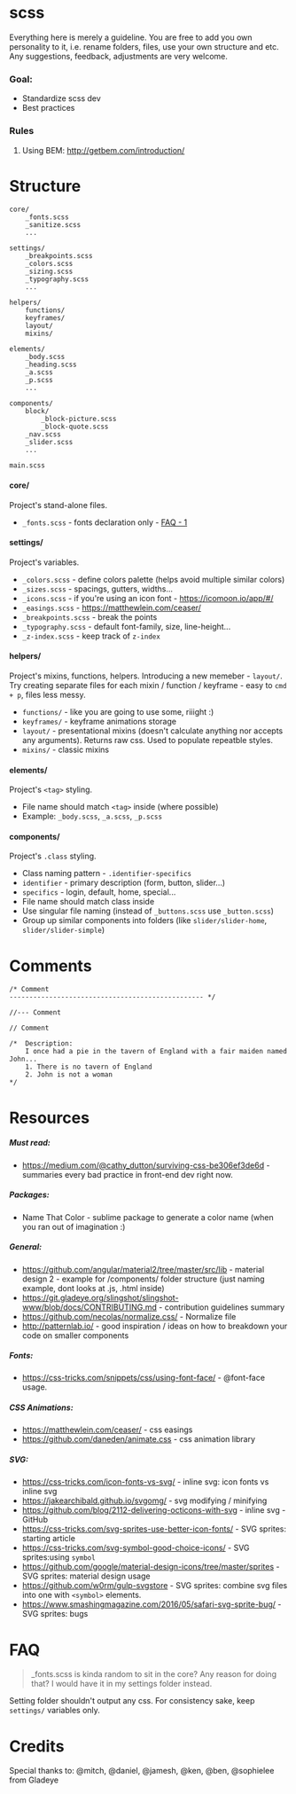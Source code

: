 # scss
Everything here is merely a guideline. You are free to add you own personality to it, i.e. rename folders, files, use your own structure and etc. Any suggestions, feedback, adjustments are very welcome.  

### Goal:
* Standardize scss dev
* Best practices

### Rules
1. Using BEM: http://getbem.com/introduction/

# Structure
```
core/
    _fonts.scss
    _sanitize.scss
    ...
    
settings/
    _breakpoints.scss
    _colors.scss
    _sizing.scss
    _typography.scss
    ...
    
helpers/
    functions/
    keyframes/
    layout/
    mixins/
    
elements/
    _body.scss
    _heading.scss
    _a.scss
    _p.scss
    ...
    
components/
    block/
        _block-picture.scss
        _block-quote.scss
    _nav.scss
    _slider.scss
    ...

main.scss
```

#### core/
Project's stand-alone files.
* `_fonts.scss` - fonts declaration only - [FAQ - 1](#faq)

#### settings/
Project's variables.
* `_colors.scss` - define colors palette (helps avoid multiple similar colors)
* `_sizes.scss` - spacings, gutters, widths...
* `_icons.scss` - if you're using an icon font - https://icomoon.io/app/#/
* `_easings.scss` - https://matthewlein.com/ceaser/
* `_breakpoints.scss` - break the points
* `_typography.scss` - default font-family, size, line-height...
* `_z-index.scss` - keep track of `z-index`

#### helpers/
Project's mixins, functions, helpers. Introducing a new memeber - `layout/`.  
Try creating separate files for each mixin / function / keyframe - easy to `cmd + p`, files less messy.
* `functions/` - like you are going to use some, riiight :)
* `keyframes/` - keyframe animations storage
* `layout/` - presentational mixins (doesn't calculate anything nor accepts any arguments). Returns raw css. Used to populate repeatble styles.
* `mixins/` - classic mixins

#### elements/
Project's `<tag>` styling. 
* File name should match `<tag>` inside (where possible)
* Example: `_body.scss`, `_a.scss`, `_p.scss`

#### components/
Project's `.class` styling. 
* Class naming pattern - `.identifier-specifics`
* `identifier` - primary description (form, button, slider...)
* `specifics` - login, default, home, special...
* File name should match class inside
* Use singular file naming (instead of `_buttons.scss` use `_button.scss`)
* Group up similar components into folders (like `slider/slider-home`, `slider/slider-simple`)

# Comments
```
/* Comment
------------------------------------------------- */
```
```
//--- Comment
```
```
// Comment
```
```
/*  Description: 
    I once had a pie in the tavern of England with a fair maiden named John...
    1. There is no tavern of England
    2. John is not a woman
*/
```

# Resources

##### Must read:
* https://medium.com/@cathy_dutton/surviving-css-be306ef3de6d - summaries every bad practice in front-end dev right now.

##### Packages:
* Name That Color - sublime package to generate a color name (when you ran out of imagination :)

##### General:
* https://github.com/angular/material2/tree/master/src/lib - material design 2 - example for /components/ folder structure (just naming example, dont looks at .js, .html inside)
* https://git.gladeye.org/slingshot/slingshot-www/blob/docs/CONTRIBUTING.md - contribution guidelines summary
* https://github.com/necolas/normalize.css/ - Normalize file
* http://patternlab.io/ - good inspiration / ideas on how to breakdown your code on smaller components

##### Fonts:
* https://css-tricks.com/snippets/css/using-font-face/ - @font-face usage.

##### CSS Animations:
* https://matthewlein.com/ceaser/ - css easings
* https://github.com/daneden/animate.css - css animation library

##### SVG:
* https://css-tricks.com/icon-fonts-vs-svg/ - inline svg: icon fonts vs inline svg
* https://jakearchibald.github.io/svgomg/ - svg modifying / minifying
* https://github.com/blog/2112-delivering-octicons-with-svg - inline svg - GitHub
* https://css-tricks.com/svg-sprites-use-better-icon-fonts/ - SVG sprites: starting article
* https://css-tricks.com/svg-symbol-good-choice-icons/ - SVG sprites:using `symbol`
* https://github.com/google/material-design-icons/tree/master/sprites - SVG sprites: material design usage
* https://github.com/w0rm/gulp-svgstore - SVG sprites: combine svg files into one with `<symbol>` elements.
* https://www.smashingmagazine.com/2016/05/safari-svg-sprite-bug/ - SVG sprites: bugs 


# FAQ
> _fonts.scss is kinda random to sit in the core? Any reason for doing that? I would have it in my settings folder instead.

Setting folder shouldn't output any css. For consistency sake, keep `settings/` variables only.

# Credits
Special thanks to: @mitch, @daniel, @jamesh, @ken, @ben, @sophielee from Gladeye


